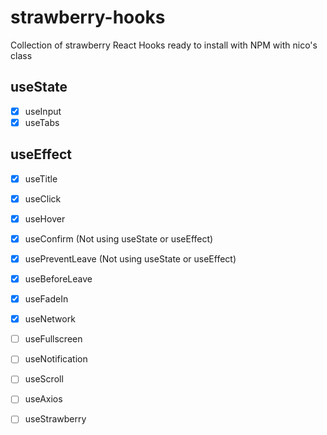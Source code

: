 # strawberry-hooks

Collection of strawberry React Hooks ready to install with NPM with nico's class

## useState

- [x] useInput
- [x] useTabs

## useEffect

- [x] useTitle
- [x] useClick
- [x] useHover
- [x] useConfirm (Not using useState or useEffect)
- [x] usePreventLeave (Not using useState or useEffect)
- [x] useBeforeLeave
- [x] useFadeIn
- [x] useNetwork
- [ ] useFullscreen
- [ ] useNotification
- [ ] useScroll
- [ ] useAxios

- [ ] useStrawberry
